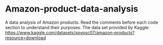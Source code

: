 # Amazon-product-data-analysis
A data analysis of Amazon products.
Read the comments before each code section to understand their purposes.
The data set provided by Kaggle: https://www.kaggle.com/datasets/spypsc07/amazon-products?resource=download 
